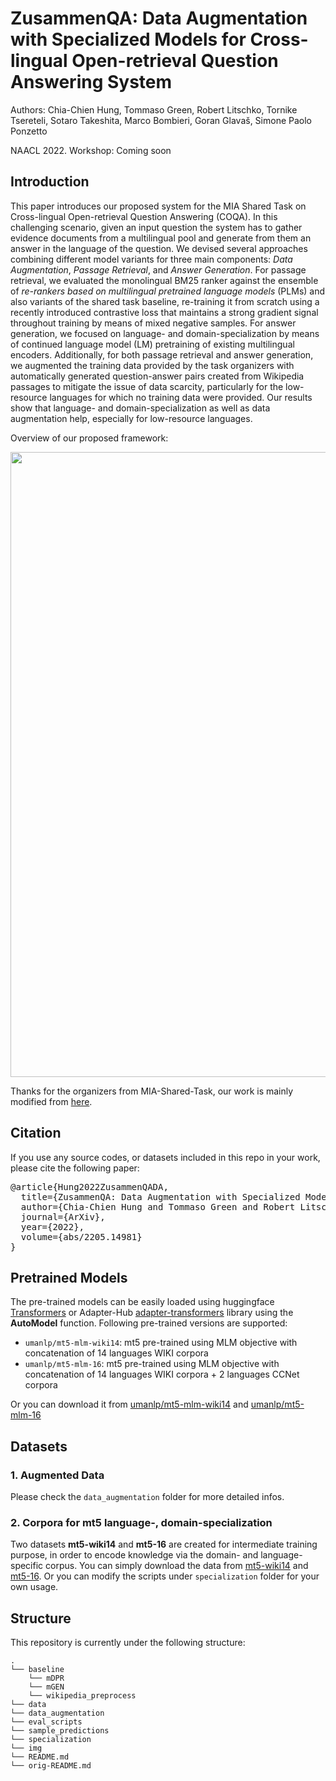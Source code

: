 # ZusammenQA: Data Augmentation with Specialized Models for Cross-lingual Open-retrieval Question Answering System

Authors: Chia-Chien Hung, Tommaso Green, Robert Litschko, Tornike Tsereteli, Sotaro Takeshita, Marco Bombieri, Goran Glavaš, Simone Paolo Ponzetto

NAACL 2022. Workshop: Coming soon

## Introduction
This paper introduces our proposed system for the MIA Shared Task on Cross-lingual Open-retrieval Question Answering (COQA). In this challenging scenario, given an input question the system has to gather evidence documents from a multilingual pool and generate from them an answer in the language of the question. We devised several approaches combining different model variants for three main components: *Data Augmentation*, *Passage Retrieval*, and *Answer Generation*. 
For passage retrieval, we evaluated the monolingual BM25 ranker against the ensemble of *re-rankers based on multilingual pretrained language models* (PLMs) and also variants of the shared task baseline, re-training it from scratch using a recently introduced contrastive loss that maintains a strong gradient signal throughout training by means of mixed negative samples.
For answer generation, we focused on language- and domain-specialization by means of continued language model (LM) pretraining of existing multilingual encoders.
Additionally, for both passage retrieval and answer generation, we augmented the training data provided by the task organizers with automatically generated question-answer pairs created from Wikipedia passages to mitigate the issue of data scarcity, particularly for the low-resource languages for which no training data were provided. Our results show that language- and domain-specialization as well as data augmentation help, especially for low-resource languages.

Overview of our proposed framework:

<img src="/img/overview.png" width="1000"/>

Thanks for the organizers from MIA-Shared-Task, our work is mainly modified from [here](https://github.com/mia-workshop/MIA-Shared-Task-2022).

## Citation
If you use any source codes, or datasets included in this repo in your work, please cite the following paper:
<pre>
@article{Hung2022ZusammenQADA,
  title={ZusammenQA: Data Augmentation with Specialized Models for Cross-lingual Open-retrieval Question Answering System},
  author={Chia-Chien Hung and Tommaso Green and Robert Litschko and Tornike Tsereteli and Sotaro Takeshita and Marco Bombieri and Goran Glava{\v{s}} and Simone Paolo Ponzetto},
  journal={ArXiv},
  year={2022},
  volume={abs/2205.14981}
}
</pre>

## Pretrained Models
The pre-trained models can be easily loaded using huggingface [Transformers](https://github.com/huggingface/transformers) or Adapter-Hub [adapter-transformers](https://github.com/Adapter-Hub/adapter-transformers) library using the **AutoModel** function. Following pre-trained versions are supported:

* `umanlp/mt5-mlm-wiki14`: mt5 pre-trained using MLM objective with concatenation of 14 languages WIKI corpora 
* `umanlp/mt5-mlm-16`: mt5 pre-trained using MLM objective with concatenation of 14 languages WIKI corpora + 2 languages CCNet corpora

Or you can download it from [umanlp/mt5-mlm-wiki14](https://huggingface.co/umanlp/mt5-mlm-wiki14) and [umanlp/mt5-mlm-16](https://huggingface.co/umanlp/mt5-mlm-16)

## Datasets

### 1. Augmented Data 

Please check the `data_augmentation` folder for more detailed infos.

### 2. Corpora for mt5 language-, domain-specialization

Two datasets **mt5-wiki14** and **mt5-16** are created for intermediate training purpose, in order to encode knowledge via the domain- and language-specific corpus.
You can simply download the data from [mt5-wiki14](https://drive.google.com/drive/folders/1a8b0oH8z3NunrDGOGYgatoja7Ay1qMqH?usp=sharing) and [mt5-16](https://drive.google.com/drive/folders/1KXzX0UdtMV7gns91tnN_1sUND-xWEGn6?usp=sharing). Or you can modify the scripts under `specialization` folder for your own usage.

## Structure
This repository is currently under the following structure:
```
.
└── baseline
    └── mDPR
    └── mGEN
    └── wikipedia_preprocess 
└── data
└── data_augmentation
└── eval_scripts
└── sample_predictions
└── specialization
└── img
└── README.md
└── orig-README.md
```
